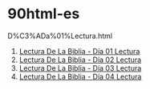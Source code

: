 # 90html-es
D%C3%ADa%01%Lectura.html
1. [Lectura De La Biblia - Día 01 Lectura](https://seagwang1124.github.io/90html-es/D%C3%ADa%01%Lectura.html)
2. [Lectura De La Biblia - Día 02 Lectura](https://seagwang1124.github.io/90html-es/Día%02%Lectura.html)
3. [Lectura De La Biblia - Día 03 Lectura](https://seagwang1124.github.io/90html-es/Día%03%Lectura.html)
4. [Lectura De La Biblia - Día 04 Lectura](https://seagwang1124.github.io/90html-es/Día%04%Lectura.html)
